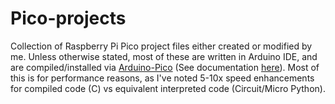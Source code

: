 # Pico-projects
Collection of Raspberry Pi Pico project files either created or modified by me.  Unless otherwise stated, most of these are written in Arduino IDE, and are compiled/installed via [Arduino-Pico](https://github.com/earlephilhower/arduino-pico) (See documentation [here](https://arduino-pico.readthedocs.io/en/latest/)).  Most of this is for performance reasons, as I've noted 5-10x speed enhancements for compiled code (C) vs equivalent interpreted code (Circuit/Micro Python).
